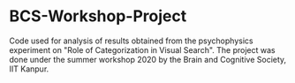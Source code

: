 # BCS-Workshop-Project
Code used for analysis of results obtained from the psychophysics experiment on "Role of Categorization in Visual Search".
The project was done under the summer workshop 2020 by the Brain and Cognitive Society, IIT Kanpur.

